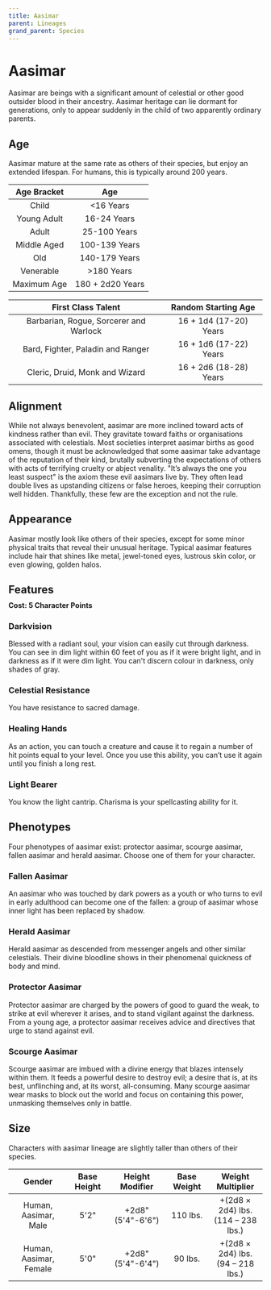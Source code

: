 ```yaml
---
title: Aasimar
parent: Lineages
grand_parent: Species
---
```


# Aasimar
Aasimar are beings with a significant amount of celestial or other good outsider blood in their ancestry. Aasimar heritage can lie dormant for generations, only to appear suddenly in the child of two apparently ordinary parents.

## Age
Aasimar mature at the same rate as others of their species, but enjoy an extended lifespan. For humans, this is typically around 200 years.

| Age Bracket | Age |
|:-----------:|:---:|
| Child       | <16 Years        |
| Young Adult | 16-24 Years      |
| Adult       | 25-100 Years     |
| Middle Aged | 100-139 Years    |
| Old         | 140-179 Years    |
| Venerable   | >180 Years       |
| Maximum Age | 180 + 2d20 Years |

| First Class Talent | Random Starting Age |
|:------------------:|:-------------------:|
| Barbarian, Rogue, Sorcerer and Warlock | 16 + 1d4 (17-20) Years |
| Bard, Fighter, Paladin and Ranger      | 16 + 1d6 (17-22) Years |
| Cleric, Druid, Monk and Wizard         | 16 + 2d6 (18-28) Years |

## Alignment
While not always benevolent, aasimar are more inclined toward acts of kindness rather than evil. They gravitate toward faiths or organisations associated with celestials. Most societies interpret aasimar births as good omens, though it must be acknowledged that some aasimar take advantage of the reputation of their kind, brutally subverting the expectations of others with acts of terrifying cruelty or abject venality. "It’s always the one you least suspect" is the axiom these evil aasimars live by. They often lead double lives as upstanding citizens or false heroes, keeping their corruption well hidden. Thankfully, these few are the exception and not the rule.

## Appearance
Aasimar mostly look like others of their species, except for some minor physical traits that reveal their unusual heritage. Typical aasimar features include hair that shines like metal, jewel-toned eyes, lustrous skin color, or even glowing, golden halos.

## Features

<div style="margin-top:-10px;"></div>

#### **Cost:** 5 Character Points

### Darkvision
Blessed with a radiant soul, your vision can easily cut through darkness. You can see in dim light within 60 feet of you as if it were bright light, and in darkness as if it were dim light. You can't discern colour in darkness, only shades of gray.

### Celestial Resistance
You have resistance to sacred damage.

### Healing Hands
As an action, you can touch a creature and cause it to regain a number of hit points equal to your level. Once you use this ability, you can’t use it again until you finish a long rest.

### Light Bearer
You know the light cantrip. Charisma is your spellcasting ability for it.

## Phenotypes
Four phenotypes of aasimar exist: protector aasimar, scourge aasimar, fallen aasimar and herald aasimar. Choose one of them for your character.

### Fallen Aasimar
An aasimar who was touched by dark powers as a youth or who turns to evil in early adulthood can become one of the fallen: a group of aasimar whose inner light has been replaced by shadow.

### Herald Aasimar
Herald aasimar as descended from messenger angels and other similar celestials. Their divine bloodline shows in their phenomenal quickness of body and mind.

### Protector Aasimar
Protector aasimar are charged by the powers of good to guard the weak, to strike at evil wherever it arises, and to stand vigilant against the darkness. From a young age, a protector aasimar receives advice and directives that urge to stand against evil.

### Scourge Aasimar
Scourge aasimar are imbued with a divine energy that blazes intensely within them. It feeds a powerful desire to destroy evil; a desire that is, at its best, unflinching and, at its worst, all-consuming. Many scourge aasimar wear masks to block out the world and focus on containing this power, unmasking themselves only in battle.

## Size
Characters with aasimar lineage are slightly taller than others of their species.

| Gender | Base Height | Height Modifier | Base Weight | Weight Multiplier |
|:------:|:-----------:|:---------------:|:-----------:|:-----------------:|
| Human, Aasimar, Male   | 5'2" | +2d8"<br>(5'4"-6'6") | 110 lbs. | +(2d8 × 2d4) lbs.<br>(114 – 238 lbs.) |
| Human, Aasimar, Female | 5'0" | +2d8"<br>(5'4"-6'4") | 90 lbs.  | +(2d8 × 2d4) lbs.<br>(94 – 218 lbs.)  |
